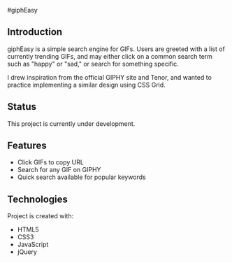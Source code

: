 #giphEasy

## Introduction

giphEasy is a simple search engine for GIFs.
Users are greeted with a list of currently trending GIFs,
and may either click on a common search term such as "happy" or "sad," or search for something specific.

I drew inspiration from the official GIPHY site and Tenor, and wanted to practice implementing a similar design using CSS Grid.

## Status

This project is currently under development.

## Features

- Click GIFs to copy URL
- Search for any GIF on GIPHY
- Quick search available for popular keywords

## Technologies

Project is created with:

- HTML5
- CSS3
- JavaScript
- jQuery

